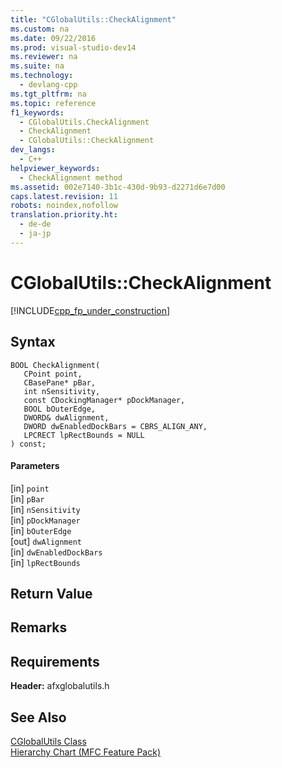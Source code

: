 ```yaml
---
title: "CGlobalUtils::CheckAlignment"
ms.custom: na
ms.date: 09/22/2016
ms.prod: visual-studio-dev14
ms.reviewer: na
ms.suite: na
ms.technology: 
  - devlang-cpp
ms.tgt_pltfrm: na
ms.topic: reference
f1_keywords: 
  - CGlobalUtils.CheckAlignment
  - CheckAlignment
  - CGlobalUtils::CheckAlignment
dev_langs: 
  - C++
helpviewer_keywords: 
  - CheckAlignment method
ms.assetid: 002e7140-3b1c-430d-9b93-d2271d6e7d00
caps.latest.revision: 11
robots: noindex,nofollow
translation.priority.ht: 
  - de-de
  - ja-jp
---
```

# CGlobalUtils::CheckAlignment
[!INCLUDE[cpp_fp_under_construction](../vs140/includes/cpp_fp_under_construction_md.md)]  
  
## Syntax  
  
```  
BOOL CheckAlignment(  
   CPoint point,  
   CBasePane* pBar,  
   int nSensitivity,  
   const CDockingManager* pDockManager,  
   BOOL bOuterEdge,  
   DWORD& dwAlignment,  
   DWORD dwEnabledDockBars = CBRS_ALIGN_ANY,  
   LPCRECT lpRectBounds = NULL  
) const;  
```  
  
#### Parameters  
 [in] `point`  
  [in] `pBar`  
  [in] `nSensitivity`  
  [in] `pDockManager`  
  [in] `bOuterEdge`  
  [out] `dwAlignment`  
  [in] `dwEnabledDockBars`  
  [in] `lpRectBounds`  
  
## Return Value  
  
## Remarks  
  
## Requirements  
 **Header:** afxglobalutils.h  
  
## See Also  
 [CGlobalUtils Class](../vs140/cglobalutils-class.md)   
 [Hierarchy Chart (MFC Feature Pack)](../vs140/hierarchy-chart.md)